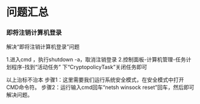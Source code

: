 # 问题汇总

### 即将注销计算机登录

解决“即将注销计算机登录”问题

1.进入cmd ，执行shutdown -a，取消注销登录
2.控制面板-计算机管理-任务计划程序-找到“活动任务” 下“CryptopolicyTask”关闭任务即可

以上治标不治本
步骤1：这里需要我们运行系统安全模式，在安全模式中打开CMD命令符。
步骤2：运行输入cmd回车“netsh winsock reset”回车，然后即可解决问题。
